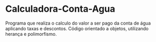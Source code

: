 # Calculadora-Conta-Agua
Programa que realiza o calculo do valor a ser pago da conta de água aplicando taxas e descontos. Código orientado a objetos, utilizando herança e polimorfismo.
